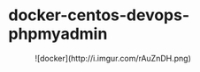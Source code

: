 # docker-centos-devops-phpmyadmin

<span style="float: left; padding-right: 20px; width: 330px; text-align: right; display: block;">
![docker](http://i.imgur.com/rAuZnDH.png)
</span>
